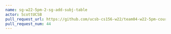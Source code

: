 ```yaml
---
name: sg-w22-5pm-2-sg-add-subj-table
actor: ScottUCSB
pull_request_url: https://github.com/ucsb-cs156-w22/team04-w22-5pm-courses/pull/44
pull_request_num: 44
---
```

